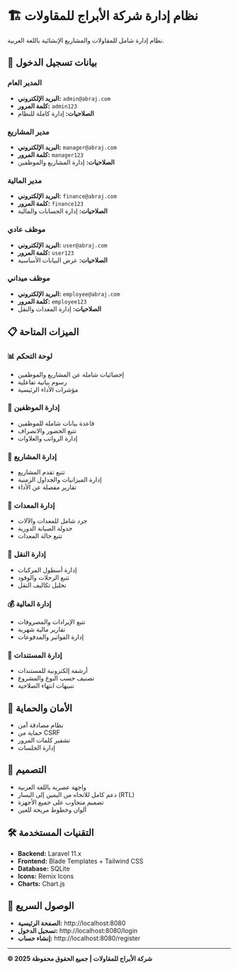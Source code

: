 # 🏗️ نظام إدارة شركة الأبراج للمقاولات

نظام إدارة شامل للمقاولات والمشاريع الإنشائية باللغة العربية.

## 🚀 بيانات تسجيل الدخول

### المدير العام
- **البريد الإلكتروني:** `admin@abraj.com`
- **كلمة المرور:** `admin123`
- **الصلاحيات:** إدارة كاملة للنظام

### مدير المشاريع
- **البريد الإلكتروني:** `manager@abraj.com`
- **كلمة المرور:** `manager123`
- **الصلاحيات:** إدارة المشاريع والموظفين

### مدير المالية
- **البريد الإلكتروني:** `finance@abraj.com`
- **كلمة المرور:** `finance123`
- **الصلاحيات:** إدارة الحسابات والمالية

### موظف عادي
- **البريد الإلكتروني:** `user@abraj.com`
- **كلمة المرور:** `user123`
- **الصلاحيات:** عرض البيانات الأساسية

### موظف ميداني
- **البريد الإلكتروني:** `employee@abraj.com`
- **كلمة المرور:** `employee123`
- **الصلاحيات:** إدارة المعدات والنقل

## 📋 الميزات المتاحة

### 📊 لوحة التحكم
- إحصائيات شاملة عن المشاريع والموظفين
- رسوم بيانية تفاعلية
- مؤشرات الأداء الرئيسية

### 👥 إدارة الموظفين
- قاعدة بيانات شاملة للموظفين
- تتبع الحضور والانصراف
- إدارة الرواتب والعلاوات

### 🚧 إدارة المشاريع
- تتبع تقدم المشاريع
- إدارة الميزانيات والجداول الزمنية
- تقارير مفصلة عن الأداء

### 🔧 إدارة المعدات
- جرد شامل للمعدات والآلات
- جدولة الصيانة الدورية
- تتبع حالة المعدات

### 🚛 إدارة النقل
- إدارة أسطول المركبات
- تتبع الرحلات والوقود
- تحليل تكاليف النقل

### 💰 إدارة المالية
- تتبع الإيرادات والمصروفات
- تقارير مالية شهرية
- إدارة الفواتير والمدفوعات

### 📄 إدارة المستندات
- أرشفة إلكترونية للمستندات
- تصنيف حسب النوع والمشروع
- تنبيهات انتهاء الصلاحية

## 🔐 الأمان والحماية

- نظام مصادقة آمن
- حماية من CSRF
- تشفير كلمات المرور
- إدارة الجلسات

## 🎨 التصميم

- واجهة عصرية باللغة العربية
- دعم كامل للاتجاه من اليمين إلى اليسار (RTL)
- تصميم متجاوب على جميع الأجهزة
- ألوان وخطوط مريحة للعين

## 🛠️ التقنيات المستخدمة

- **Backend:** Laravel 11.x
- **Frontend:** Blade Templates + Tailwind CSS
- **Database:** SQLite
- **Icons:** Remix Icons
- **Charts:** Chart.js

## 📱 الوصول السريع

- **الصفحة الرئيسية:** http://localhost:8080
- **تسجيل الدخول:** http://localhost:8080/login
- **إنشاء حساب:** http://localhost:8080/register

---

**© 2025 شركة الأبراج للمقاولات | جميع الحقوق محفوظة**

